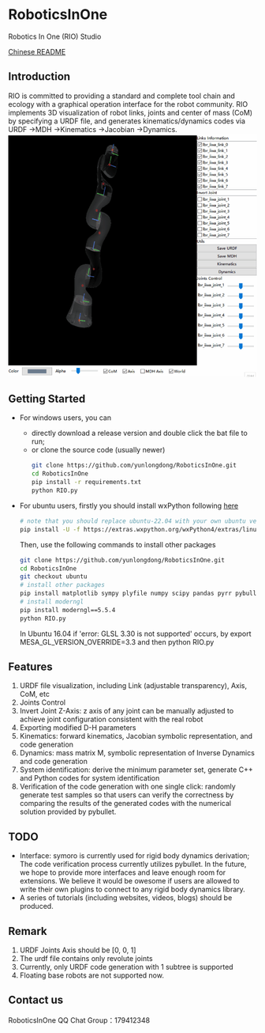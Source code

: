 # RoboticsInOne
Robotics In One (RIO) Studio

[Chinese README](./README_CH.md)
## Introduction
RIO is committed to providing a standard and complete tool chain and ecology with a graphical operation interface for the robot community. RIO implements 3D visualization of robot links, joints and center of mass (CoM) by specifying a URDF file, and generates kinematics/dynamics codes via URDF ->MDH ->Kinematics ->Jacobian ->Dynamics.
![](./docs/res/RIO_instruction.gif)

## Getting Started
* For windows users, you can 
  * directly download a release version and double click the bat file to run;
  * or clone the source code (usually newer)
    ```bash
    git clone https://github.com/yunlongdong/RoboticsInOne.git
    cd RoboticsInOne
    pip install -r requirements.txt
    python RIO.py
    ```

* For ubuntu users, firstly you should install wxPython following [here](https://wxpython.org/pages/downloads/index.html)
    ```bash
    # note that you should replace ubuntu-22.04 with your own ubuntu version
    pip install -U -f https://extras.wxpython.org/wxPython4/extras/linux/gtk3/ubuntu-22.04 wxPython
    ```

    Then, use the following commands to install other packages
    ```bash
    git clone https://github.com/yunlongdong/RoboticsInOne.git
    cd RoboticsInOne
    git checkout ubuntu
    # install other packages
    pip install matplotlib sympy plyfile numpy scipy pandas pyrr pybullet anytree
    # install moderngl
    pip install moderngl==5.5.4
    python RIO.py
    ```

    In Ubuntu 16.04 if 'error: GLSL 3.30 is not supported' occurs, by export MESA_GL_VERSION_OVERRIDE=3.3 and then python RIO.py

## Features
1. URDF file visualization, including Link (adjustable transparency), Axis, CoM, etc
2. Joints Control
3. Invert Joint Z-Axis: z axis of any joint can be manually adjusted to achieve joint configuration consistent with the real robot
4. Exporting modified D-H parameters
5. Kinematics: forward kinematics, Jacobian symbolic representation, and code generation
6. Dynamics: mass matrix M, symbolic representation of Inverse Dynamics and code generation
7. System identification: derive the minimum parameter set, generate C++ and Python codes for system identification
8. Verification of the code generation with one single click: randomly generate test samples so that users can verify the correctness by comparing the results of the generated codes with the numerical solution provided by pybullet.
## TODO
* Interface: symoro is currently used for rigid body dynamics derivation; The code verification process currently utilizes pybullet. In the future, we hope to provide more interfaces and leave enough room for extensions. We believe it would be owesome if users are allowed to write their own plugins to connect to any rigid body dynamics library.
* A series of tutorials (including websites, videos, blogs) should be produced.

## Remark
1. URDF Joints Axis should be [0, 0, 1]
2. The urdf file contains only revolute joints
3. Currently, only URDF code generation with 1 subtree is supported
4. Floating base robots are not supported now.

## Contact us
RoboticsInOne QQ Chat Group：179412348
